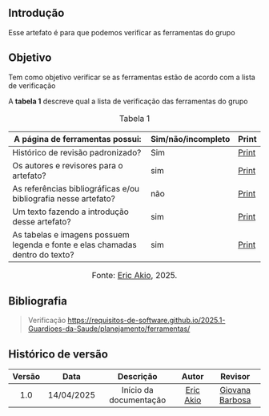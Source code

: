 ## Introdução
Esse artefato é para que podemos verificar as ferramentas do grupo

## Objetivo
Tem como objetivo verificar se as ferramentas estão de acordo com a lista de verificação

A **tabela 1** descreve qual a lista de verificação das ferramentas do grupo

<center>
    <font size="3"><p style="text-align: center">Tabela 1</p></font>

| A página de ferramentas possui:| Sim/não/incompleto        | Print|
| ---------------------------------------------- | --------------------- |------------|
|Histórico de revisão padronizado?|Sim| [Print](https://drive.google.com/file/d/1AZbtiXY3WW1X9w0UZyxi9EFBMdcDohFK/view?usp=drive_link) |
|Os autores e revisores para o artefato?|sim| [Print](https://drive.google.com/file/d/1AZbtiXY3WW1X9w0UZyxi9EFBMdcDohFK/view?usp=drive_link) |
|As referências bibliográficas e/ou bibliografia nesse artefato?| não | [Print](https://drive.google.com/file/d/1QVUhhEhlcfXKvfNgyX-C15nduHa-lTlf/view?usp=drive_link) |
|Um texto fazendo a introdução desse artefato?| sim| [Print](https://drive.google.com/file/d/1GVT_6WUTiuqgmK3zss9adatI7Ve1iMYr/view?usp=drive_link) |
|As tabelas e imagens possuem legenda e fonte e elas chamadas dentro do texto?| sim | [Print](https://drive.google.com/file/d/1lWBQcIJv2zGl5tJupzkKyeBZAsFP9xkB/view?usp=sharing) |

<font size="3"><p style="text-align: center">Fonte: [Eric Akio](https://github.com/eric-kingu), 2025.</p></font>

</center>

## Bibliografia
> Verificação https://requisitos-de-software.github.io/2025.1-Guardioes-da-Saude/planejamento/ferramentas/

## Histórico de versão

| Versão |    Data    |       Descrição        |                     Autor                      |                  Revisor                   |
| :----: | :--------: | :--------------------: | :--------------------------------------------: | :----------------------------------------: |
|  1.0   | 14/04/2025 | Início da documentação | [Eric Akio](https://github.com/eric-kingu)  |[Giovana Barbosa ](https://github.com/gio221)   |
